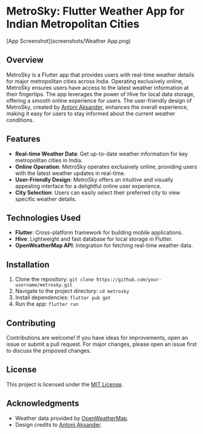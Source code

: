 # MetroSky: Flutter Weather App for Indian Metropolitan Cities

[App Screenshot](screenshots/Weather App.png)

## Overview

MetroSky is a Flutter app that provides users with real-time weather details for major metropolitan cities across India. Operating exclusively online, MetroSky ensures users have access to the latest weather information at their fingertips. The app leverages the power of Hive for local data storage, offering a smooth online experience for users. The user-friendly design of MetroSky, created by [Antoni Aksander](https://dribbble.com/antoniaksander), enhances the overall experience, making it easy for users to stay informed about the current weather conditions.

## Features

- **Real-time Weather Data**: Get up-to-date weather information for key metropolitan cities in India.
- **Online Operation**: MetroSky operates exclusively online, providing users with the latest weather updates in real-time.
- **User-Friendly Design**: MetroSky offers an intuitive and visually appealing interface for a delightful online user experience.
- **City Selection**: Users can easily select their preferred city to view specific weather details.

## Technologies Used

- **Flutter**: Cross-platform framework for building mobile applications.
- **Hive**: Lightweight and fast database for local storage in Flutter.
- **OpenWeatherMap API**: Integration for fetching real-time weather data.

## Installation

1. Clone the repository: `git clone https://github.com/your-username/metrosky.git`
2. Navigate to the project directory: `cd metrosky`
3. Install dependencies: `flutter pub get`
4. Run the app: `flutter run`

## Contributing

Contributions are welcome! If you have ideas for improvements, open an issue or submit a pull request. For major changes, please open an issue first to discuss the proposed changes.

## License

This project is licensed under the [MIT License](LICENSE).

## Acknowledgments

- Weather data provided by [OpenWeatherMap](https://openweathermap.org/).
- Design credits to [Antoni Aksander](https://dribbble.com/antoniaksander).
